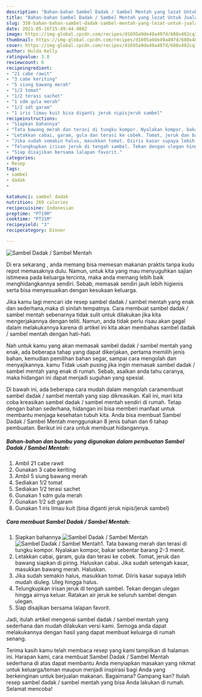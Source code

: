 ```yaml
---
description: "Bahan-bahan Sambel Dadak / Sambel Mentah yang lezat Untuk Jualan"
title: "Bahan-bahan Sambel Dadak / Sambel Mentah yang lezat Untuk Jualan"
slug: 358-bahan-bahan-sambel-dadak-sambel-mentah-yang-lezat-untuk-jualan
date: 2021-05-16T15:49:44.980Z
image: https://img-global.cpcdn.com/recipes/d1695a9de49a497d/680x482cq70/sambel-dadak-sambel-mentah-foto-resep-utama.jpg
thumbnail: https://img-global.cpcdn.com/recipes/d1695a9de49a497d/680x482cq70/sambel-dadak-sambel-mentah-foto-resep-utama.jpg
cover: https://img-global.cpcdn.com/recipes/d1695a9de49a497d/680x482cq70/sambel-dadak-sambel-mentah-foto-resep-utama.jpg
author: Hulda Kelly
ratingvalue: 3.8
reviewcount: 6
recipeingredient:
- "21 cabe rawit"
- "3 cabe keriting"
- "5 siung bawang merah"
- "1/2 tomat"
- "1/2 terasi sachet"
- "1 sdm gula merah"
- "1/2 sdt garam"
- "1 iris limau kuit bisa diganti jeruk nipisjeruk sambel"
recipeinstructions:
- "Siapkan bahannya"
- "Tata bawang merah dan terasi di tungku kompor. Nyalakan kompor, bakar sebentar barang 2-3 menit."
- "Letakkan cabai, garam, gula dan terasi ke cobek. Tomat, jeruk dan bawang siapkan di piring. Haluskan cabai. Jika sudah setengah kasar, masukkan bawang merah. Haluskan."
- "Jika sudah semakin halus, masukkan tomat. Diiris kasar supaya lebih mudah diuleg. Uleg hingga halus."
- "Telungkupkan irisan jeruk di tengah sambel. Tekan dengan ulegan hingga airnya keluar. Ratakan air jeruk ke seluruh sambel dengan ulegan."
- "Siap disajikan bersama lalapan favorit."
categories:
- Resep
tags:
- sambel
- dadak
- 

katakunci: sambel dadak  
nutrition: 269 calories
recipecuisine: Indonesian
preptime: "PT19M"
cooktime: "PT31M"
recipeyield: "3"
recipecategory: Dinner

---
```



![Sambel Dadak / Sambel Mentah](https://img-global.cpcdn.com/recipes/d1695a9de49a497d/680x482cq70/sambel-dadak-sambel-mentah-foto-resep-utama.jpg)

Di era  sekarang , anda memang bisa memesan makanan praktis tanpa kudu repot memasaknya dulu. Namun, untuk kita yang mau menyuguhkan sajian istimewa pada keluarga tercinta, maka anda memang lebih baik menghidangkannya sendiri. Sebab, memasak sendiri jauh lebih higienis serta bisa menyesuaikan dengan kesukaan keluarga.

Jika kamu lagi mencari ide resep sambel dadak / sambel mentah yang enak dan sederhana,maka di sinilah tempatnya. Cara membuat sambel dadak / sambel mentah  sebenarnya tidak sulit untuk dilakukan jika kita mengerjakannya dengan teliti. Namun, anda tidak perlu risau akan gagal dalam melakukannya 
karena di artikel ini kita akan membahas sambel dadak / sambel mentah dengan hati-hati.  



Nah untuk kamu yang akan memasak sambel dadak / sambel mentah yang enak, ada beberapa tahap yang dapat dikerjakan, pertama memilih jenis bahan, kemudian pemilihan bahan segar, sampai cara mengolah dan menyajikannya. kamu Tidak usah pusing jika ingin memasak sambel dadak / sambel mentah yang enak di rumah. Sebab, asalkan anda  tahu caranya, maka hidangan ini dapat menjadi suguhan yang spesial.

Di bawah ini, ada beberapa cara mudah dalam mengolah caramembuat sambel dadak / sambel mentah yang siap dikreasikan. Kali ini, mari kita coba kreasikan sambel dadak / sambel mentah sendiri di rumah. Tetap dengan bahan sederhana, hidangan ini bisa memberi manfaat untuk membantu menjaga kesehatan tubuh kita. Anda bisa membuat Sambel Dadak / Sambel Mentah menggunakan 8 jenis bahan dan 6 tahap pembuatan. Berikut ini cara untuk membuat hidangannya.

<!--inarticleads1-->

##### Bahan-bahan dan bumbu yang digunakan dalam pembuatan Sambel Dadak / Sambel Mentah:

1. Ambil 21 cabe rawit
1. Gunakan 3 cabe keriting
1. Ambil 5 siung bawang merah
1. Sediakan 1/2 tomat
1. Sediakan 1/2 terasi sachet
1. Gunakan 1 sdm gula merah
1. Gunakan 1/2 sdt garam
1. Gunakan 1 iris limau kuit (bisa diganti jeruk nipis/jeruk sambel)




<!--inarticleads2-->

##### Cara membuat Sambel Dadak / Sambel Mentah:

1. Siapkan bahannya
<img src="https://img-global.cpcdn.com/steps/7f7cded7fd28e8cf/160x128cq70/sambel-dadak-sambel-mentah-langkah-memasak-1-foto.jpg" alt="Sambel Dadak / Sambel Mentah"><img src="https://img-global.cpcdn.com/steps/aed259f7761e102a/160x128cq70/sambel-dadak-sambel-mentah-langkah-memasak-1-foto.jpg" alt="Sambel Dadak / Sambel Mentah">1. Tata bawang merah dan terasi di tungku kompor. Nyalakan kompor, bakar sebentar barang 2-3 menit.
1. Letakkan cabai, garam, gula dan terasi ke cobek. Tomat, jeruk dan bawang siapkan di piring. Haluskan cabai. Jika sudah setengah kasar, masukkan bawang merah. Haluskan.
1. Jika sudah semakin halus, masukkan tomat. Diiris kasar supaya lebih mudah diuleg. Uleg hingga halus.
1. Telungkupkan irisan jeruk di tengah sambel. Tekan dengan ulegan hingga airnya keluar. Ratakan air jeruk ke seluruh sambel dengan ulegan.
1. Siap disajikan bersama lalapan favorit.




Jadi, itulah artikel mengenai  sambel dadak / sambel mentah  yang sederhana dan mudah dilakukan versi kami. Semoga anda dapat melakukannya dengan hasil yang dapat membuat keluarga di rumah senang. 

Terima kasih kamu telah membaca resep yang kami tampilkan di halaman ini. Harapan kami, cara membuat  Sambel Dadak / Sambel Mentah sederhana di atas dapat membantu Anda menyiapkan masakan yang nikmat untuk keluarga/teman maupun menjadi inspirasi bagi Anda yang berkeinginan untuk berjualan makanan. Bagaimana? Gampang kan? Itulah resep sambel dadak / sambel mentah yang bisa Anda lakukan di rumah. Selamat mencoba!

